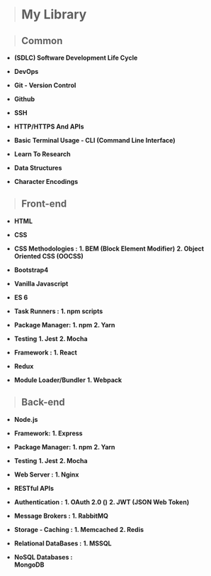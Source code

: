 >	# My Library

> ## Common

*	**(SDLC) Software Development Life Cycle**

*	**DevOps**

*	**Git - Version Control**

*	**Github**

*	**SSH**

*	**HTTP/HTTPS And APIs**

* **Basic Terminal Usage - CLI (Command Line Interface)**

*	**Learn To Research**

*	**Data Structures**

*	**Character Encodings**


>	## Front-end

*	**HTML**

*	**CSS**

*	**CSS Methodologies :**
	**1. BEM (Block Element Modifier)**
	**2. Object Oriented CSS (OOCSS)**

*	**Bootstrap4**

*	**Vanilla Javascript**

*	**ES 6**

*	**Task Runners :**
	**1. npm scripts**
	
*	**Package Manager:**
	**1.	 npm**
	**2. Yarn**
	
*	**Testing**
	**1. Jest**
	**2. Mocha**

*	**Framework :**
	**1. React**
	
*	**Redux**

*	**Module Loader/Bundler**
	**1. Webpack**
	

> ## Back-end

*	**Node.js**

*	**Framework:**
	**1. Express**

*	**Package Manager:**
	**1.	 npm**
	**2. Yarn**
	
*	**Testing**
	**1. Jest**
	**2. Mocha**
	
*	**Web Server :**
	**1. Nginx**

*	**RESTful APIs**

*	**Authentication :**
	**1. OAuth 2.0 ()**
	**2. JWT (JSON Web Token)**
	
*	**Message Brokers :**
	**1. RabbitMQ**
	
*	**Storage - Caching :**
	**1. Memcached**
	**2. Redis**
	
*	**Relational DataBases :**
	**1. MSSQL**
	
*	**NoSQL Databases :**	
	**MongoDB**
	



